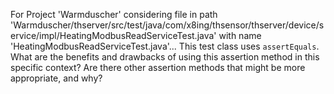 For Project 'Warmduscher' considering file in path 'Warmduscher/thserver/src/test/java/com/x8ing/thsensor/thserver/device/service/impl/HeatingModbusReadServiceTest.java' with name 'HeatingModbusReadServiceTest.java'... 
This test class uses `assertEquals`. What are the benefits and drawbacks of using this assertion method in this specific context? Are there other assertion methods that might be more appropriate, and why?